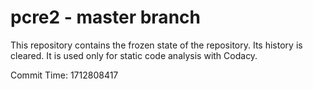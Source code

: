 # pcre2 - master branch

This repository contains the frozen state of the repository.
Its history is cleared. It is used only for static code
analysis with Codacy.

Commit Time: 1712808417